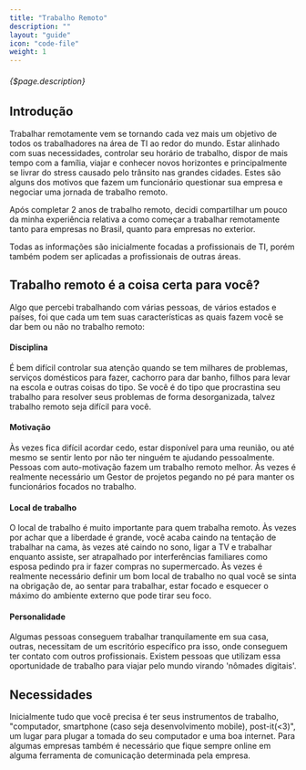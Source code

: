 ```yaml
---
title: "Trabalho Remoto"
description: ""
layout: "guide"
icon: "code-file"
weight: 1
---
```


###### {$page.description}

<article id="1">

## Introdução

Trabalhar remotamente vem se tornando cada vez mais um objetivo de todos os trabalhadores na área de TI ao redor do mundo. Estar alinhado com suas necessidades, controlar seu horário de trabalho, dispor de mais tempo com a família, viajar e conhecer novos horizontes e principalmente se livrar do stress causado pelo trânsito nas grandes cidades. Estes são alguns dos motivos que fazem um funcionário questionar sua empresa e negociar uma jornada de trabalho remoto.

Após completar 2 anos de trabalho remoto, decidi compartilhar um pouco da minha experiência relativa a como começar a trabalhar remotamente tanto para empresas no Brasil, quanto para empresas no exterior.

Todas as informações são inicialmente focadas a profissionais de TI, porém também podem ser aplicadas a profissionais de outras áreas.

</article>

<article id="2">

## Trabalho remoto é a coisa certa para você?

Algo que percebi trabalhando com várias pessoas, de vários estados e países, foi que cada um tem suas características as quais fazem você se dar bem ou não no trabalho remoto:

#### Disciplina

É bem difícil controlar sua atenção quando se tem milhares de problemas, serviços domésticos para fazer, cachorro para dar banho, filhos para levar na escola e outras coisas do tipo. Se você é do tipo que procrastina seu trabalho para resolver seus problemas de forma desorganizada, talvez trabalho remoto seja difícil para você.

#### Motivação

Às vezes fica difícil acordar cedo, estar disponível para uma reunião, ou até mesmo se sentir lento por não ter ninguém te ajudando pessoalmente. Pessoas com auto-motivação fazem um trabalho remoto melhor. Às vezes é realmente necessário um Gestor de projetos pegando no pé para manter os funcionários focados no trabalho.

#### Local de trabalho

O local de trabalho é muito importante para quem trabalha remoto. Às vezes por achar que a liberdade é grande, você acaba caindo na tentação de trabalhar na cama, às vezes até caindo no sono, ligar a TV e trabalhar enquanto assiste, ser atrapalhado por interferências familiares como esposa pedindo pra ir fazer compras no supermercado. Às vezes é realmente necessário definir um bom local de trabalho no qual você se sinta na obrigação de, ao sentar para trabalhar, estar focado e esquecer o máximo do ambiente externo que pode tirar seu foco.

#### Personalidade

Algumas pessoas conseguem trabalhar tranquilamente em sua casa, outras, necessitam de um escritório específico pra isso, onde conseguem ter contato com outros profissionais. Existem pessoas que utilizam essa oportunidade de trabalho para viajar pelo mundo virando 'nômades digitais'.

</article>

<article id="3">

## Necessidades

Inicialmente tudo que você precisa é ter seus instrumentos de trabalho, "computador, smartphone (caso seja desenvolvimento mobile), post-it(<3)", um lugar para plugar a tomada do seu computador e uma boa internet. Para algumas empresas também é necessário que fique sempre online em alguma ferramenta de comunicação determinada pela empresa.

</article>
